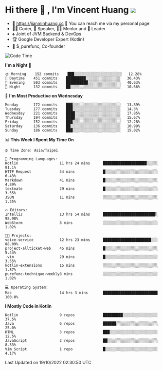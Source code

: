 # Hi there 👋 , I'm Vincent Huang ![](https://komarev.com/ghpvc/?username=Jian-Min-Huang)
- 💎 https://jianminhuang.cc 🙋 You can reach me via my personal page
- 👨‍💻 Coder, 🎤 Speaker, 👨‍🏫 Mentor and 🚀 Leader
- ♠️ Joint of JVM Backend & DevOps
- 🏆 Google Developer Expert (Kotlin)
- 💼 $_purefunc, Co-founder

<!--START_SECTION:waka-->
![Code Time](http://img.shields.io/badge/Code%20Time-1%2C082%20hrs%2059%20mins-blue)

**I'm a Night 🦉** 

```text
🌞 Morning    152 commits    ███░░░░░░░░░░░░░░░░░░░░░░   12.28% 
🌆 Daytime    451 commits    █████████░░░░░░░░░░░░░░░░   36.43% 
🌃 Evening    503 commits    ██████████░░░░░░░░░░░░░░░   40.63% 
🌙 Night      132 commits    ██░░░░░░░░░░░░░░░░░░░░░░░   10.66%

```
📅 **I'm Most Productive on Wednesday** 

```text
Monday       172 commits    ███░░░░░░░░░░░░░░░░░░░░░░   13.89% 
Tuesday      177 commits    ███░░░░░░░░░░░░░░░░░░░░░░   14.3% 
Wednesday    221 commits    ████░░░░░░░░░░░░░░░░░░░░░   17.85% 
Thursday     194 commits    ████░░░░░░░░░░░░░░░░░░░░░   15.67% 
Friday       152 commits    ███░░░░░░░░░░░░░░░░░░░░░░   12.28% 
Saturday     136 commits    ██░░░░░░░░░░░░░░░░░░░░░░░   10.99% 
Sunday       186 commits    ███░░░░░░░░░░░░░░░░░░░░░░   15.02%

```


📊 **This Week I Spent My Time On** 

```text
⌚︎ Time Zone: Asia/Taipei

💬 Programming Languages: 
Kotlin                   11 hrs 24 mins      ████████████████████░░░░░   81.1% 
HTTP Request             54 mins             █░░░░░░░░░░░░░░░░░░░░░░░░   6.43% 
Markdown                 41 mins             █░░░░░░░░░░░░░░░░░░░░░░░░   4.89% 
textmate                 29 mins             █░░░░░░░░░░░░░░░░░░░░░░░░   3.55% 
JSON                     11 mins             ░░░░░░░░░░░░░░░░░░░░░░░░░   1.35%

🔥 Editors: 
IntelliJ                 13 hrs 54 mins      ████████████████████████░   98.98% 
WebStorm                 8 mins              ░░░░░░░░░░░░░░░░░░░░░░░░░   1.02%

🐱‍💻 Projects: 
voice-service            12 hrs 23 mins      ██████████████████████░░░   88.09% 
project-allticket-web    45 mins             █░░░░░░░░░░░░░░░░░░░░░░░░   5.44% 
.vim                     29 mins             █░░░░░░░░░░░░░░░░░░░░░░░░   3.55% 
kotlin-extensions        15 mins             ░░░░░░░░░░░░░░░░░░░░░░░░░   1.87% 
purefunc-technique-weekly8 mins              ░░░░░░░░░░░░░░░░░░░░░░░░░   1.02%

💻 Operating System: 
Mac                      14 hrs 3 mins       █████████████████████████   100.0%

```

**I Mostly Code in Kotlin** 

```text
Kotlin                   9 repos             █████████░░░░░░░░░░░░░░░░   37.5% 
Java                     6 repos             ██████░░░░░░░░░░░░░░░░░░░   25.0% 
HTML                     3 repos             ███░░░░░░░░░░░░░░░░░░░░░░   12.5% 
JavaScript               2 repos             ██░░░░░░░░░░░░░░░░░░░░░░░   8.33% 
Vim Script               1 repo              █░░░░░░░░░░░░░░░░░░░░░░░░   4.17%

```



 Last Updated on 19/10/2022 02:30:50 UTC
<!--END_SECTION:waka-->
